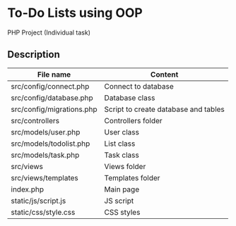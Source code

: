 # To-Do Lists using OOP

PHP Project (Individual task)

## Description

File name  		 	   				| Content
------------------------------------|----------------------------------------------------------------------
src/config/connect.php              | Connect to database
src/config/database.php     		| Database class
src/config/migrations.php           | Script to create database and tables
src/controllers                     | Controllers folder
src/models/user.php				    | User class
src/models/todolist.php				| List class
src/models/task.php					| Task class
src/views                           | Views folder
src/views/templates                 | Templates folder
index.php							| Main page
static/js/script.js					| JS script
static/css/style.css				| CSS styles